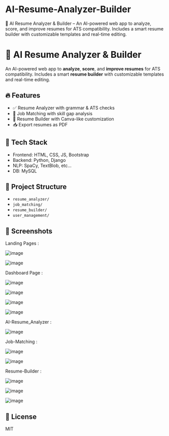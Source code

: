 # AI-Resume-Analyzer-Builder
🚀 AI Resume Analyzer &amp; Builder – An AI-powered web app to analyze, score, and improve resumes for ATS compatibility. Includes a smart resume builder with customizable templates and real-time editing.

# 🧠 AI Resume Analyzer & Builder

An AI-powered web app to **analyze**, **score**, and **improve resumes** for ATS compatibility. Includes a smart **resume builder** with customizable templates and real-time editing.

## 🔥 Features
- ✅ Resume Analyzer with grammar & ATS checks
- 🎯 Job Matching with skill gap analysis
- 🎨 Resume Builder with Canva-like customization
- 📥 Export resumes as PDF

## 🚀 Tech Stack
- Frontend: HTML, CSS, JS, Bootstrap
- Backend: Python, Django
- NLP: SpaCy, TextBlob, etc... 
- DB: MySQL

## 📁 Project Structure
- `resume_analyzer/`
- `job_matching/`
- `resume_builder/`
- `user_management/`

## 📸 Screenshots

Landing Pages :

![image](https://github.com/user-attachments/assets/ba9fe213-66fd-4b7c-a66e-039e680b3e41)

![image](https://github.com/user-attachments/assets/fa17d586-3dbd-41d6-b6e9-582ef3351818)

Dashboard Page : 

![image](https://github.com/user-attachments/assets/42b0ea29-3666-42ea-80e2-0a43330197b2)

![image](https://github.com/user-attachments/assets/0fd27515-33f9-472a-8978-01cb86d5787e)

![image](https://github.com/user-attachments/assets/19bbedfe-f0e2-4273-b3f1-83f902ccc0ed)

![image](https://github.com/user-attachments/assets/722e3b07-363e-491e-9223-4fffb68734c6)

AI-Resume_Analyzer :

![image](https://github.com/user-attachments/assets/481cdb32-8303-49c6-ab98-9933dad0fb35)


Job-Matching :

![image](https://github.com/user-attachments/assets/6d875f51-345d-4002-8214-6e3b0a476d79)

![image](https://github.com/user-attachments/assets/7f18f942-d291-46dc-8a89-afac6a2f8920)

Resume-Builder : 

![image](https://github.com/user-attachments/assets/ae0a7fae-6329-4ba8-a02a-d60ef1441d1a)

![image](https://github.com/user-attachments/assets/90689dcf-b329-47d4-89d4-bc1b71f9a9e3)

![image](https://github.com/user-attachments/assets/fb64a3d4-4082-4a72-aec9-c6bf5b8ceb4d)

## 📜 License
MIT
